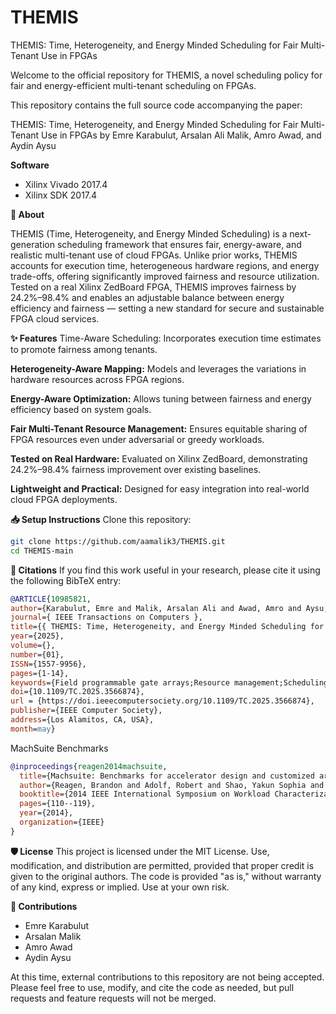 # THEMIS
THEMIS: Time, Heterogeneity, and Energy Minded Scheduling for Fair Multi-Tenant Use in FPGAs


Welcome to the official repository for THEMIS, a novel scheduling policy for fair and energy-efficient multi-tenant scheduling on FPGAs.

This repository contains the full source code accompanying the paper:

THEMIS: Time, Heterogeneity, and Energy Minded Scheduling for Fair Multi-Tenant Use in FPGAs
by Emre Karabulut, Arsalan Ali Malik, Amro Awad, and Aydin Aysu

**Software**
 * Xilinx Vivado 2017.4
 * Xilinx SDK 2017.4

**🚀 About**

THEMIS (Time, Heterogeneity, and Energy Minded Scheduling) is a next-generation scheduling framework that ensures fair, energy-aware, and realistic multi-tenant use of cloud FPGAs.
Unlike prior works, THEMIS accounts for execution time, heterogeneous hardware regions, and energy trade-offs, offering significantly improved fairness and resource utilization.
Tested on a real Xilinx ZedBoard FPGA, THEMIS improves fairness by 24.2%–98.4% and enables an adjustable balance between energy efficiency and fairness — setting a new standard for secure and sustainable FPGA cloud services.

**✨ Features**
Time-Aware Scheduling:
Incorporates execution time estimates to promote fairness among tenants.

**Heterogeneity-Aware Mapping:**
Models and leverages the variations in hardware resources across FPGA regions.

**Energy-Aware Optimization:**
Allows tuning between fairness and energy efficiency based on system goals.

**Fair Multi-Tenant Resource Management:**
Ensures equitable sharing of FPGA resources even under adversarial or greedy workloads.

**Tested on Real Hardware:**
Evaluated on Xilinx ZedBoard, demonstrating 24.2%–98.4% fairness improvement over existing baselines.

**Lightweight and Practical:**
Designed for easy integration into real-world cloud FPGA deployments.

**📥 Setup Instructions**
Clone this repository:
```bash
git clone https://github.com/aamalik3/THEMIS.git
cd THEMIS-main
```


**📄 Citations**
If you find this work useful in your research, please cite it using the following BibTeX entry:

```bibtex
@ARTICLE{10985821,
author={Karabulut, Emre and Malik, Arsalan Ali and Awad, Amro and Aysu, Aydin},
journal={ IEEE Transactions on Computers },
title={{ THEMIS: Time, Heterogeneity, and Energy Minded Scheduling for Fair Multi-Tenant Use in FPGAs }},
year={2025},
volume={},
number={01},
ISSN={1557-9956},
pages={1-14},
keywords={Field programmable gate arrays;Resource management;Scheduling algorithms;Measurement;Job shop scheduling;Energy efficiency;Spatiotemporal phenomena;Hardware;Cloud computing;Dynamic scheduling},
doi={10.1109/TC.2025.3566874},
url = {https://doi.ieeecomputersociety.org/10.1109/TC.2025.3566874},
publisher={IEEE Computer Society},
address={Los Alamitos, CA, USA},
month=may}

```
MachSuite Benchmarks
```bibtex
@inproceedings{reagen2014machsuite,
  title={Machsuite: Benchmarks for accelerator design and customized architectures},
  author={Reagen, Brandon and Adolf, Robert and Shao, Yakun Sophia and Wei, Gu-Yeon and Brooks, David},
  booktitle={2014 IEEE International Symposium on Workload Characterization (IISWC)},
  pages={110--119},
  year={2014},
  organization={IEEE}
}
```



**🛡️ License**
This project is licensed under the MIT License.
Use, modification, and distribution are permitted, provided that proper credit is given to the original authors. 
The code is provided "as is," without warranty of any kind, express or implied. Use at your own risk.

**🚫 Contributions**
 * Emre Karabulut
 * Arsalan Malik
 * Amro Awad
 * Aydin Aysu
   
At this time, external contributions to this repository are not being accepted.
Please feel free to use, modify, and cite the code as needed, but pull requests and feature requests will not be merged.
